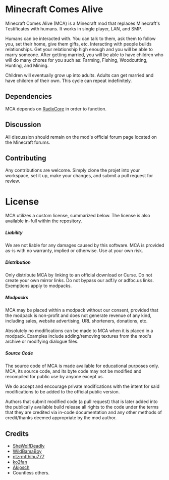 Minecraft Comes Alive
=====================
Minecraft Comes Alive (MCA) is a Minecraft mod that replaces Minecraft's Testificates with humans. It works in single player, LAN, and SMP.

Humans can be interacted with. You can talk to them, ask them to follow you, set their home, give them gifts, etc. Interacting with people builds relationships. Get your relationship high enough and you will be able to marry someone.
After getting married, you will be able to have children who will do many chores for you such as: Farming, Fishing, Woodcutting, Hunting, and Mining.

Children will eventually grow up into adults. Adults can get married and have children of their own. This cycle can repeat indefinitely.

## Dependencies
MCA depends on [RadixCore](https://github.com/WildBamaBoy/radix-core) in order to function.

## Discussion
All discussion should remain on the mod's official forum page located on the Minecraft forums.

## Contributing
Any contributions are welcome. Simply clone the projet into your workspace, set it up, make your changes, and submit a pull request for review.

# License
MCA utilizes a custom license, summarized below. The license is also available in-full within the repository.
##### Liability
We are not liable for any damages caused by this software. MCA is provided as-is with no warranty, implied or otherwise. Use at your own risk.

##### Distribution
Only distribute MCA by linking to an official download or Curse. Do not create your own mirror links. Do not bypass our adf.ly or adfoc.us links. Exemptions apply to modpacks.

##### Modpacks
MCA may be placed within a modpack without our consent, provided that the modpack is non-profit and does not generate revenue of any kind, including sales, website advertising, URL shorteners, donations, etc.

Absolutely no modifications can be made to MCA when it is placed in a modpack. Examples include adding/removing textures from the mod's archive or modifying dialogue files.

##### Source Code
The source code of MCA is made available for educational purposes only. MCA, its source code, and its byte code may not be modified and recompiled for public use by anyone except us.

We do accept and encourage private modifications with the intent for said modifications to be added to the official public version.

Authors that submit modified code (a pull request) that is later added into the publically available build release all rights to the code under the terms that they are credited via in-code documentation and any other methods of credit/thanks deemed appropriate by the mod author.

## Credits
 - [SheWolfDeadly](https://twitter.com/SheWolfDeadly)
 - [WildBamaBoy](https://twitter.com/wildbamaboy)
 - [ntzrmtthihu777](https://twitter.com/ntzrmtthihu777)
 - [ko2fan](https://twitter.com/ko2fan)
 - [Akjosch](https://twitter.com/akjosch)
 - Countless others.
